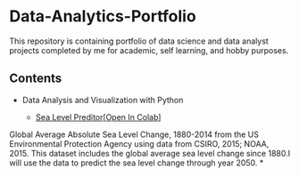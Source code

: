# Data-Analytics-Portfolio
This repository is containing portfolio of data science and data analyst projects completed by me for academic, self learning, and hobby purposes.

## Contents
- Data Analysis and Visualization with Python


  * [Sea Level Preditor](https://github.com/thuan1109/Data-Analyst-Portfolio/blob/main/Sea_Level_Preditor_.ipynb)[[Open In Colab](https://colab.research.google.com/drive/1exkouluuDM2pFAJZ4iV5hwygbwKOBFYK#scrollTo=Pq5BFI5lFtJt)]


Global Average Absolute Sea Level Change, 1880-2014 from the US Environmental Protection Agency using data from CSIRO, 2015; NOAA, 2015.
  This dataset includes the global average sea level change since 1880.I will use the data to predict the sea level change through year 2050. 
  *
